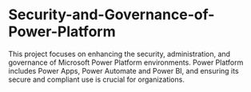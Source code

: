 # Security-and-Governance-of-Power-Platform
This project focuses on enhancing the security, administration, and governance of Microsoft Power Platform environments. Power Platform includes Power Apps, Power Automate and Power BI, and ensuring its secure and compliant use is crucial for organizations.
